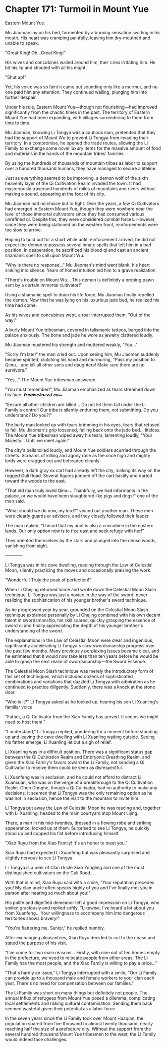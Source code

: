 # Chapter 171: Turmoil in Mount Yue

Eastern Mount Yue.

Mu Jiaoman lay on his bed, tormented by a burning sensation swirling in his mouth. His heart was cramping painfully, leaving him dry-mouthed and unable to speak.

"Great King! Oh...Great King!"

His wives and concubines wailed around him, their cries irritating him. He bit his lip and shouted with all his might.

"Shut up!"

Yet, his voice was so faint it came out sounding only like a murmur, and no one paid him any attention. They continued wailing, plunging him into further despair.

Under his rule, Eastern Mount Yue—though not flourishing—had improved significantly from the chaotic times in the past. The territory of Eastern Mount Yue had been expanding, with villages surrendering to them from time to time.

Mu Jiaoman, knowing Li Tongya was a cautious man, pretended that they had the support of Mount Wu to prevent Li Tongya from invading their territory. In a compromise, he opened the trade routes, allowing the Li Family to exchange some novel luxury items for the massive amount of food and materials in the hands of the mountain tribes' families.

By using the hundreds of thousands of mountain tribes as labor to support over a hundred thousand humans, they have managed to secure a lifeline.

Just as everything seemed to be improving, a demon wolf of the sixth heavenly layer of the Qi Cultivation Realm invaded the town. It had mysteriously traversed hundreds of miles of mountains and rivers without making a sound, appearing at the foot of his city.

Mu Jiaoman had no choice but to fight. Over the years, a few Qi Cultivators had emerged in Eastern Mount Yue, though they were nowhere near the level of those immortal cultivators since they had consumed various unrefined qi. Despite this, they were considered combat forces. However, since they were being stationed on the western front, reinforcements were too slow to arrive.

Hoping to hold out for a short while until reinforcement arrived, he did not expect the demon to possess several innate spells that left him in a bad position. In desperation, he sacrificed his blood qi and cast an ancient shamanic spell to call upon Mount Wu.

"Why is there no response..." Mu Jiaoman's mind went blank, his heart sinking into silence. Years of honed intuition led him to a grave realization.

"There's trouble on Mount Wu... This demon is definitely a probing pawn sent by a certain immortal cultivator!"

Using a shamanic spell to drain his life force, Mu Jiaoman finally repelled the demon. Now that he was lying on his luxurious jade bed, he realized his time had come.

As his wives and concubines wept, a roar interrupted them, "Out of the way!"

A burly Mount Yue tribesman, covered in talismanic tattoos, barged into the palace anxiously. The bone and jade he wore as jewelry clattered loudly.

Mu Jiaoman mustered his strength and muttered weakly, "You..."

"Sorry I'm late!" the man cried out. Upon seeing him, Mu Jiaoman suddenly became spirited, clutching his hand and murmuring, "Pass my position to Qimu... and kill all other sons and daughters! Make sure there are no survivors."

"Yes..." The Mount Yue tribesman answered.

"You must remember!", Mu Jiaoman emphasized as tears streamed down his face.
𝙛𝒓𝒆𝙚𝒘𝒆𝓫𝙣𝓸𝙫𝓮𝒍.𝒄𝒐𝓶

"Ensure all other children are killed... Do not let them fall under the Li Family's control! Our tribe is silently enduring them, not submitting. Do you understand? Do you?!"

The burly man looked up with tears brimming in his eyes, tears that refused to fall. Mu Jiaoman's grip loosened, falling back onto the jade bed... lifeless. The Mount Yue tribesman wiped away his tears, lamenting loudly, "Your Majesty... Until we meet again!"

The city's bells tolled loudly, and Mount Yue soldiers scurried through the streets. Screams of killing and agony rose as the once high and mighty lords were dragged out and beheaded cleanly.

However, a dark gray ox cart had already left the city, making its way on the rugged Guli Road. Several figures jumped off the cart hastily and darted toward the woods to the east.

"That old man truly loved Qimu... Thankfully, we had informants in the palace, or we would have been slaughtered like pigs and dogs!" one of the men said.

"What should we do now, my lord?" voiced out another man. These men were clearly guards or advisors, and they closely followed their leader.

The man replied, "I heard that my aunt is also a concubine in the eastern lands. Our only option now is to flee east and seek refuge with her!"

They oriented themselves by the stars and plunged into the dense woods, vanishing from sight.

————

Li Tongya was in his cave dwelling, reading through the Law of Celestial Moon, silently practicing the moves and occasionally praising the work.

"Wonderful! Truly the peak of perfection!"

When Li Chejing returned home and wrote down the Celestial Moon Slash technique, Li Tongya was just a novice in the way of the sword, never realizing the sophistication of his younger brother's sword technique.

As he progressed year by year, grounded on the Celestial Moon Slash technique explained personally by Li Chejing combined with his own decent talent in swordsmanship, his skill soared, quickly grasping the essence of sword qi and finally appreciating the depth of his younger brother's understanding of the sword.

The explanations in the Law of Celestial Moon were clear and ingenious, significantly accelerating Li Tongya's slow swordsmanship progress over the past few months. Many previously perplexing issues became clear, and he estimated that it would now take less than ten years before he would be able to grasp the next realm of swordsmanship—the Sword Essence.

The Celestial Moon Slash technique was merely the introductory form of this set of techniques, which included dozens of sophisticated combinations and variations that dazzled Li Tongya with admiration as he continued to practice diligently. Suddenly, there was a knock at the stone door.

"Who is it?" Li Tongya asked as he looked up, hearing his son Li Xuanling's familiar voice.

"Father, a Qi Cultivator from the Xiao Family has arrived. It seems we might need to host them."

"I understand," Li Tongya replied, pondering for a moment before standing up and leaving the cave dwelling with Li Xuanling waiting outside. Seeing his father emerge, Li Xuanling let out a sigh of relief.

Li Xuanling was in a difficult position. There was a significant status gap between the Qi Cultivation Realm and Embryonic Breathing Realm, and given the Xiao Family's favors toward the Li Family, not sending a Qi Cultivator to receive them could be seen as disrespectful.

Li Xuanfeng was in seclusion, and he could not afford to distract Li Xuanxuan, who was on the verge of a breakthrough to the Qi Cultivation Realm. Chen Donghe, though a Qi Cultivator, had no authority to make any decisions. It seemed that Li Tongya was the only remaining option as he was not in seclusion, hence the visit to the mountain to invite him.

Li Tongya put away the Law of Celestial Moon he was reading and, together with Li Xuanling, headed to the main courtyard atop Mount Lijing.

There, a man in his mid-twenties, dressed in a flowing robe and striking appearance, looked up at them. Surprised to see Li Tongya, he quickly stood up and cupped his fist before introducing himself.

"Xiao Ruyu from the Xiao Family! It's an honor to meet you."

Xiao Ruyu had expected Li Xuanfeng but was pleasantly surprised and slightly nervous to see Li Tongya.

Li Tongya is a peer of Clan Uncle Xiao Yongling and one of the most distinguished cultivators on the Guli Road...

With that in mind, Xiao Ruyu said with a smile, "Your reputation precedes you! My clan uncle often speaks highly of you and I've finally met you in person after hearing so much about you!"

His polite and dignified demeanor left a good impression on Li Tongya, who smiled graciously and replied softly, "Likewise, I've heard a lot about you from Xuanfeng... Your willingness to accompany him into dangerous territories shows bravery!"

"You're flattering me, Senior," he replied humbly.

After exchanging pleasantries, Xiao Ruyu decided to cut to the chase and stated the purpose of his visit.

"I've come for two main reasons... Firstly, with nine out of ten homes empty in the prefecture, we need to relocate people from other areas. The Li Family has the most people, and the Xiao Family is willing to pay a price..."

"That's hardly an issue," Li Tongya interrupted with a smile, "Our Li Family can provide up to a thousand male and female workers to your clan each year. There's no need for compensation between our families."

The Li Family was short on many things but definitely not people. The annual influx of refugees from Mount Yue posed a dilemma, complicating local settlements and risking cultural contamination. Sending them back seemed wasteful given their potential as a labor force.

In the seven years since the Li Family took over Mount Huaqian, the population soared from five thousand to almost twenty thousand, nearly reaching half the size of a prefecture city. Without the support from the several hundred thousand Mount Yue tribesmen to the west, the Li Family would indeed face challenges.
